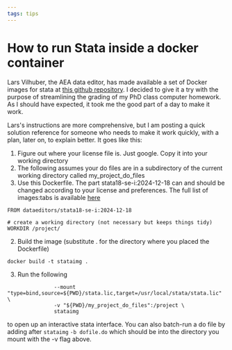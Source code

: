 ```yaml
---
tags: tips
---
```

# How to run Stata inside a docker container

Lars Vilhuber, the AEA data editor, has made available a set of Docker images for stata at [this github repository](https://github.com/AEADataEditor/docker-stata?tab=readme-ov-file). I decided to give it a try with the purpose of streamlining the grading of my PhD class computer homework. As I should have expected, it took me the good part of a day to make it work. 

Lars's instructions are more comprehensive, but I am posting a quick solution reference for someone who needs to make it work quickly, with a plan, later on, to explain better. It goes like this:

1. Figure out where your license file is. Just google. Copy it into your working directory
2. The following assumes your do files are in a subdirectory of the current working directory called my_project_do_files
2. Use this Dockerfile. The part stata18-se-i:2024-12-18 can and should be changed according to your license and preferences. The full list of images:tabs is available [here](https://hub.docker.com/u/dataeditors)

```
FROM dataeditors/stata18-se-i:2024-12-18

# create a working directory (not necessary but keeps things tidy)
WORKDIR /project/
```

2. Build the image (substitute . for the directory where you placed the Dockerfile)

```
docker build -t stataimg .
``` 

3. Run the following 

``` docker run --init -it --rm \
               --mount "type=bind,source=${PWD}/stata.lic,target=/usr/local/stata/stata.lic" \
               -v "${PWD}/my_project_do_files":/project \
			   stataimg
```

to open up an interactive stata interface. You can also batch-run a do file by adding after ```stataimg``` ```-b dofile.do``` which should be into the directory you mount with the -v flag above. 

